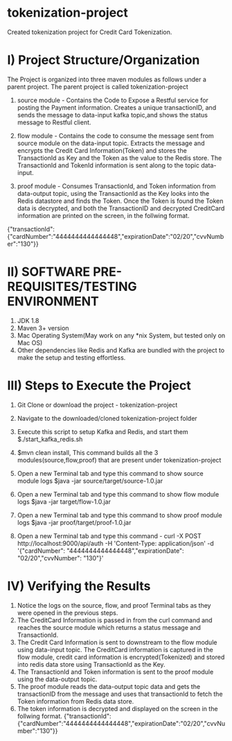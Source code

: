 # tokenization-project
Created tokenization project for Credit Card Tokenization.

# I) Project Structure/Organization

The Project is organized into three maven modules as follows under a parent project. The parent project is called tokenization-project

1) source module - Contains the Code to Expose a Restful service for posting the Payment information.
Creates a unique transactionID, and sends the message to data-input kafka topic,and shows the status message to Restful client.
  
2) flow module - Contains the code to consume the message sent from source module on the data-input topic. Extracts the message and encrypts the Credit Card Information(Token) and stores the TransactionId as Key and the Token as the value to the Redis store. The TransactionId and TokenId information is sent along to the topic data-input.
  
3) proof module - Consumes TransactionId, and Token information from data-output topic, using the TransactionId as the Key looks into the Redis datastore and finds the Token. Once the Token is found the Token data is decrypted, and both the TransactionID and decrypted CreditCard information are printed on the screen, in the follwing format.

{"transactionId":{"cardNumber":"4444444444444448","expirationDate":"02/20","cvvNumber":"130"}}

# II) SOFTWARE PRE-REQUISITES/TESTING ENVIRONMENT

1) JDK 1.8 
2) Maven 3+ version
3) Mac Operating System(May work on any *nix System, but tested only on Mac OS)
4) Other dependencies like Redis and Kafka are bundled with the project to make the setup and testing effortless.

  
# III) Steps to Execute the Project

1) Git Clone or download the project - tokenization-project 

2) Navigate to the downloaded/cloned tokenization-project folder

3) Execute this script to setup Kafka and Redis, and start them $./start_kafka_redis.sh

4) $mvn clean install, This command builds all the 3 modules(source,flow,proof) that are present under tokenization-project

5) Open a new Terminal tab and type this command to show source module logs $java -jar source/target/source-1.0.jar

6) Open a new Terminal tab and type this command to show flow module logs  $java -jar target/flow-1.0.jar

7) Open a new Terminal tab and type this command to show proof module logs $java -jar proof/target/proof-1.0.jar

8) Open a new Terminal tab and type this command -
curl -X POST http://localhost:9000/api/auth -H 'Content-Type: application/json' -d '{"cardNumber": "4444444444444448","expirationDate": "02/20","cvvNumber": "130"}'

# IV) Verifying the Results
1) Notice the logs on the source, flow, and proof Terminal tabs as they were opened in the previous steps. 
2) The CreditCard Information is passed in from the curl command and reaches the source module which returns a status message and TransactionId. 
3) The Credit Card Information is sent to downstream to the flow module using data-input topic. The CreditCard information is captured in the flow module, credit card information is encrypted(Tokenized) and stored into redis data store using TransactionId as the Key. 
4) The TransactionId and Token information is sent to the proof module using the data-output topic. 
5) The proof module reads the data-output topic data and gets the transactionID from the message and uses that transactionId to fetch the Token information from Redis data store. 
6) The token information is decrypted and displayed on the screen in the follwing format.
{"transactionId":{"cardNumber":"4444444444444448","expirationDate":"02/20","cvvNumber":"130"}}
